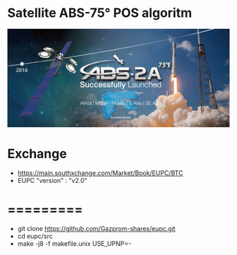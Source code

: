 
# Satellite ABS-75° POS algoritm
![Screenshot](images.jpg)
# Exchange 
- https://main.southxchange.com/Market/Book/EUPC/BTC
- EUPC "version" : "v2.0"
# =========
- git clone https://github.com/Gazprom-shares/eupc.git
- cd eupc/src
- make -j8 -f makefile.unix USE_UPNP=-
